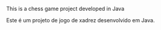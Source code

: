 This is a chess game project developed in Java

Este é um projeto de jogo de xadrez desenvolvido em Java.
